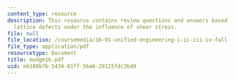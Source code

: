 ```yaml
---
content_type: resource
description: This resource contains review questions and answers based on dislocations,
  lattice defects under the influence of sheer stress.
file: null
file_location: /coursemedia/16-01-unified-engineering-i-ii-iii-iv-fall-2005-spring-2006/eb180b7b543481ff56a629125fdc3bd9_mudgm16.pdf
file_type: application/pdf
resourcetype: Document
title: mudgm16.pdf
uid: eb180b7b-5434-81ff-56a6-29125fdc3bd9
---
```


